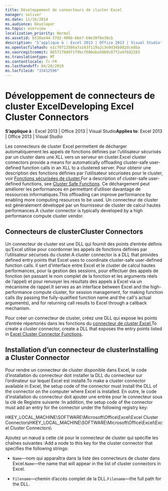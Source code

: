 ```yaml
---
title: Développement de connecteurs de cluster Excel
manager: soliver
ms.date: 11/16/2014
ms.audience: Developer
ms.topic: overview
localization_priority: Normal
ms.assetid: b538ae44-37d2-496b-b6e7-b0e39f6e38cb
description: 'S’applique à : Excel 2013 | Office 2013 | Visual Studio'
ms.openlocfilehash: e1c70713586a7a143f119a2c3e9d34b982dcedba
ms.sourcegitcommit: 8657170d071f9bcf680aba50b9c07f2a4fb82283
ms.translationtype: MT
ms.contentlocale: fr-FR
ms.lasthandoff: 04/28/2019
ms.locfileid: "33412596"
---
```

# <a name="developing-excel-cluster-connectors"></a><span data-ttu-id="c0c83-103">Développement de connecteurs de cluster Excel</span><span class="sxs-lookup"><span data-stu-id="c0c83-103">Developing Excel Cluster Connectors</span></span>

<span data-ttu-id="c0c83-104">**S’applique à** : Excel 2013 | Office 2013 | Visual Studio</span><span class="sxs-lookup"><span data-stu-id="c0c83-104">**Applies to**: Excel 2013 | Office 2013 | Visual Studio</span></span> 
  
<span data-ttu-id="c0c83-105">Les connecteurs de cluster Excel permettent de décharger automatiquement les appels de fonctions définies par l’utilisateur sécurisés par un cluster dans une XLL vers un serveur en cluster.</span><span class="sxs-lookup"><span data-stu-id="c0c83-105">Excel cluster connectors provide a means for automatically offloading cluster-safe user-defined function calls in an XLL to a clustered server.</span></span> <span data-ttu-id="c0c83-106">Pour obtenir une description des fonctions définies par l’utilisateur sécurisées pour le cluster, voir [Fonctions sécurisées de cluster.](cluster-safe-functions.md)</span><span class="sxs-lookup"><span data-stu-id="c0c83-106">For a description of cluster-safe user-defined functions, see [Cluster Safe Functions](cluster-safe-functions.md).</span></span> <span data-ttu-id="c0c83-107">Ce déchargement peut améliorer les performances en permettant d’utiliser davantage de ressources informatiques.</span><span class="sxs-lookup"><span data-stu-id="c0c83-107">This offloading can improve performance by enabling more computing resources to be used.</span></span> <span data-ttu-id="c0c83-108">Un connecteur de cluster est généralement développé par un fournisseur de cluster de calcul hautes performances.</span><span class="sxs-lookup"><span data-stu-id="c0c83-108">A cluster connector is typically developed by a high performance compute cluster vendor.</span></span>
  
## <a name="cluster-connectors"></a><span data-ttu-id="c0c83-109">Connecteurs de cluster</span><span class="sxs-lookup"><span data-stu-id="c0c83-109">Cluster Connectors</span></span>

<span data-ttu-id="c0c83-110">Un connecteur de cluster est une DLL qui fournit des points d’entrée définis qu’Excel utilise pour coordonner les appels de fonctions définies par l’utilisateur sécurisés du cluster.</span><span class="sxs-lookup"><span data-stu-id="c0c83-110">A cluster connector is a DLL that provides defined entry points that Excel uses to coordinate cluster-safe user-defined function calls.</span></span> <span data-ttu-id="c0c83-111">Il sert d’interface entre Excel et le cluster de calcul hautes performances, pour la gestion des sessions, pour effectuer des appels de fonction (en passant le nom complet de la fonction et les arguments réels de l’appel) et pour renvoyer les résultats des appels à Excel via un mécanisme de rappel.</span><span class="sxs-lookup"><span data-stu-id="c0c83-111">It serves as an interface between Excel and the high-performance compute cluster, for session management, for making function calls (by passing the fully-qualified function name and the call's actual arguments), and for returning call results to Excel through a callback mechanism.</span></span>
  
<span data-ttu-id="c0c83-112">Pour créer un connecteur de cluster, créez une DLL qui expose les points d’entrée répertoriés dans les fonctions du [connecteur de cluster Excel.](excel-cluster-connector-functions.md)</span><span class="sxs-lookup"><span data-stu-id="c0c83-112">To create a cluster connector, create a DLL that exposes the entry points listed in [Excel Cluster Connector Functions](excel-cluster-connector-functions.md).</span></span>
  
## <a name="installing-a-cluster-connector"></a><span data-ttu-id="c0c83-113">Installation d’un connecteur de cluster</span><span class="sxs-lookup"><span data-stu-id="c0c83-113">Installing a Cluster Connector</span></span>

<span data-ttu-id="c0c83-114">Pour rendre un connecteur de cluster disponible dans Excel, le code d’installation du connecteur doit installer la DLL du connecteur sur l’ordinateur sur lequel Excel est installé.</span><span class="sxs-lookup"><span data-stu-id="c0c83-114">To make a cluster connector available in Excel, the setup code of the connector must install the DLL of the connector on the computer where Excel is installed.</span></span> <span data-ttu-id="c0c83-115">En outre, le code d’installation du connecteur doit ajouter une entrée pour le connecteur sous la clé de Registre suivante :</span><span class="sxs-lookup"><span data-stu-id="c0c83-115">In addition, the setup code of the connector must add an entry for the connector under the following registry key:</span></span>
  
<span data-ttu-id="c0c83-116">HKEY_LOCAL_MACHINE\SOFTWARE\Microsoft\Office\Excel\Excel Cluster Connectors</span><span class="sxs-lookup"><span data-stu-id="c0c83-116">HKEY_LOCAL_MACHINE\SOFTWARE\Microsoft\Office\Excel\Excel Cluster Connectors</span></span>\
  
<span data-ttu-id="c0c83-117">Ajoutez un nœud à cette clé pour le connecteur de cluster qui spécifie les chaînes suivantes :</span><span class="sxs-lookup"><span data-stu-id="c0c83-117">Add a node to this key for the cluster connector that specifies the following strings:</span></span>
  
-  <span data-ttu-id="c0c83-118">`Name`—nom qui apparaîtra dans la liste des connecteurs de cluster dans Excel.</span><span class="sxs-lookup"><span data-stu-id="c0c83-118">`Name`—the name that will appear in the list of cluster connectors in Excel.</span></span>
    
-  <span data-ttu-id="c0c83-119">`Filename`—chemin d’accès complet de la DLL.</span><span class="sxs-lookup"><span data-stu-id="c0c83-119">`Filename`—the full path for the DLL.</span></span>
    

